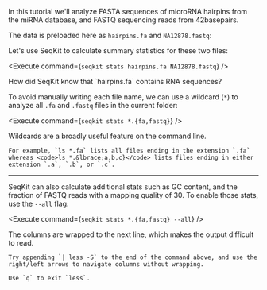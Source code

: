 <script>
import { Icon } from "sveltestrap";
import Link from "$components/Link.svelte";
import Alert from "$components/Alert.svelte";
import Execute from "$components/Execute.svelte";
</script>

In this tutorial we'll analyze FASTA sequences of microRNA hairpins from the <Link href="https://www.mirbase.org/download/">miRNA database</Link>, and FASTQ sequencing reads from <Link href="https://42basepairs.com/browse/r2/genomics-data?file=reads_NA12878_R1.fastq.gz">42basepairs</Link>.

The data is preloaded here as `hairpins.fa` and `NA12878.fastq`: <Execute inline command='ls' />

Let's use SeqKit to calculate summary statistics for these two files:

<Execute command={`seqkit stats hairpins.fa NA12878.fastq`} />

<Alert color="primary">
    <Icon name="question-circle-fill" /> How did SeqKit know that `hairpins.fa` contains RNA sequences?
</Alert>

To avoid manually writing each file name, we can use a wildcard (`*`) to analyze all `.fa` and `.fastq` files in the current folder:

<Execute command={`seqkit stats *.{fa,fastq}`} />

<Alert>
    <Icon name="lightbulb-fill" /> Wildcards are a broadly useful feature on the command line.

    For example, `ls *.fa` lists all files ending in the extension `.fa` whereas <code>ls *.&lbrace;a,b,c}</code> lists files ending in either extension `.a`, `.b`, or `.c`.

</Alert>

<hr />

SeqKit can also calculate additional stats such as GC content, and the fraction of FASTQ reads with a mapping quality of 30. To enable those stats, use the `--all` flag:

<Execute command={`seqkit stats *.{fa,fastq} --all`} />

<Alert>
    <Icon name="lightbulb-fill" /> The columns are wrapped to the next line, which makes the output difficult to read.

    Try appending `| less -S` to the end of the command above, and use the right/left arrows to navigate columns without wrapping.

    Use `q` to exit `less`.

</Alert>
